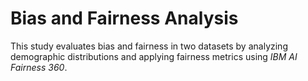 # Bias and Fairness Analysis
This study evaluates bias and fairness in two datasets by analyzing demographic distributions and applying fairness metrics using *IBM AI Fairness 360*.
